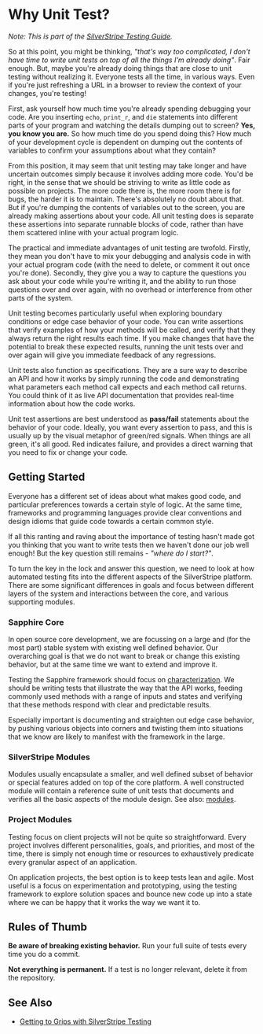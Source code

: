 # Why Unit Test?

*Note: This is part of the [SilverStripe Testing Guide](/topics/testing/).*

So at this point, you might be thinking, *"that's way too complicated, I don't have time to write unit tests on top of
all the things I'm already doing"*. Fair enough. But, maybe you're already doing things that are close to unit testing
without realizing it. Everyone tests all the time, in various ways. Even if you're just refreshing a URL in a browser to
review the context of your changes, you're testing!

First, ask yourself how much time you're already spending debugging your code. Are you inserting `echo`, `print_r`,
and `die` statements into different parts of your program and watching the details dumping out to screen? **Yes, you
know you are.** So how much time do you spend doing this? How much of your development cycle is dependent on dumping out
the contents of variables to confirm your assumptions about what they contain?

From this position, it may seem that unit testing may take longer and have uncertain outcomes simply because it involves
adding more code. You'd be right, in the sense that we should be striving to write as little code as possible on
projects. The more code there is, the more room there is for bugs, the harder it is to maintain. There's absolutely no
doubt about that. But if you're dumping the contents of variables out to the screen, you are already making assertions
about your code. All unit testing does is separate these assertions into separate runnable blocks of code, rather than
have them scattered inline with your actual program logic.

The practical and immediate advantages of unit testing are twofold. Firstly, they mean you don't have to mix your
debugging and analysis code in with your actual program code (with the need to delete, or comment it out once you're
done). Secondly, they give you a way to capture the questions you ask about your code while you're writing it, and the
ability to run those questions over and over again, with no overhead or interference from other parts of the system.

Unit testing becomes particularly useful when exploring boundary conditions or edge case behavior of your code. You can
write assertions that verify examples of how your methods will be called, and verify that they always return the right
results each time. If you make changes that have the potential to break these expected results, running the unit tests
over and over again will give you immediate feedback of any regressions.

Unit tests also function as specifications. They are a sure way to describe an API and how it works by simply running
the code and demonstrating what parameters each method call expects and each method call returns. You could think of it
as live API documentation that provides real-time information about how the code works.

Unit test assertions are best understood as **pass/fail** statements about the behavior of your code. Ideally, you want
every assertion to pass, and this is usually up by the visual metaphor of green/red signals. When things are all green,
it's all good. Red indicates failure, and provides a direct warning that you need to fix or change your code.

## Getting Started

Everyone has a different set of ideas about what makes good code, and particular preferences towards a certain style of
logic. At the same time, frameworks and programming languages provide clear conventions and design idioms that guide
code towards a certain common style.

If all this ranting and raving about the importance of testing hasn't made got you thinking that you want to write tests
then we haven't done our job well enough! But the key question still remains - *"where do I start?"*.

To turn the key in the lock and answer this question, we need to look at how automated testing fits into the different
aspects of the SilverStripe platform. There are some significant differences in goals and focus between different layers
of the system and interactions between the core, and various supporting modules.

### Sapphire Core

In open source core development, we are focussing on a large and (for the most part) stable system with existing well
defined behavior. Our overarching goal is that we do not want to break or change this existing behavior, but at the same
time we want to extend and improve it.

Testing the Sapphire framework should focus on [characterization](http://en.wikipedia.org/wiki/Characterization_Test).
We should be writing tests that illustrate the way that the API works, feeding commonly used methods with a range of
inputs and states and verifying that these methods respond with clear and predictable results.

Especially important is documenting and straighten out edge case behavior, by pushing various objects into corners and
twisting them into situations that we know are likely to manifest with the framework in the large.

### SilverStripe Modules

Modules usually encapsulate a smaller, and well defined subset of behavior or special features added on top of the core
platform. A well constructed module will contain a reference suite of unit tests that documents and verifies all the
basic aspects of the module design. See also: [modules](/topics/modules).

### Project Modules

Testing focus on client projects will not be quite so straightforward. Every project involves different personalities,
goals, and priorities, and most of the time, there is simply not enough time or resources to exhaustively predicate
every granular aspect of an application.

On application projects, the best option is to keep tests lean and agile. Most useful is a focus on experimentation and
prototyping, using the testing framework to explore solution spaces and bounce new code up into a state where we can be
happy that it works the way we want it to.

## Rules of Thumb

**Be aware of breaking existing behavior.** Run your full suite of tests every time you do a commit.

**Not everything is permanent.** If a test is no longer relevant, delete it from the repository.

## See Also

*  [Getting to Grips with SilverStripe
Testing](http://www.slideshare.net/maetl/getting-to-grips-with-silverstripe-testing)


